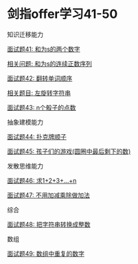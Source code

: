 剑指offer学习41-50
====
知识迁移能力

[面试题41: 和为s的两个数字](https://github.com/Cyhui/algorithm/blob/master/src/%E5%89%91%E6%8C%87offer/ch41_50/Test41.java)

[相关问题: 和为s的连续正数序列](https://github.com/Cyhui/algorithm/blob/master/src/%E5%89%91%E6%8C%87offer/ch41_50/Test41_1.java)

[面试题42: 翻转单词顺序](https://github.com/Cyhui/algorithm/blob/master/src/%E5%89%91%E6%8C%87offer/ch41_50/Test42.java)

[相关题目: 左旋转字符串](https://github.com/Cyhui/algorithm/blob/master/src/%E5%89%91%E6%8C%87offer/ch41_50/Test42_1.java)

[面试题43: n个骰子的点数](https://github.com/Cyhui/algorithm/blob/master/src/%E5%89%91%E6%8C%87offer/ch41_50/Test43.java)

抽象建模能力

[面试题44: 扑克牌顺子](https://github.com/Cyhui/algorithm/blob/master/src/%E5%89%91%E6%8C%87offer/ch41_50/Test44.java)

[面试题45: 孩子们的游戏(圆圈中最后剩下的数)](https://github.com/Cyhui/algorithm/blob/master/src/%E5%89%91%E6%8C%87offer/ch41_50/Test45.java)

发散思维能力

[面试题46: 求1+2+3+...+n](https://github.com/Cyhui/algorithm/blob/master/src/%E5%89%91%E6%8C%87offer/ch41_50/Test46.java)

[面试题47: 不用加减乘除做加法](https://github.com/Cyhui/algorithm/blob/master/src/%E5%89%91%E6%8C%87offer/ch41_50/Test47.java)

综合

[面试题48: 把字符串转换成整数](https://github.com/Cyhui/algorithm/blob/master/src/%E5%89%91%E6%8C%87offer/ch41_50/Test48.java)

数组

[面试题49: 数组中重复的数字](https://github.com/Cyhui/algorithm/blob/master/src/%E5%89%91%E6%8C%87offer/ch41_50/Test49.java)
